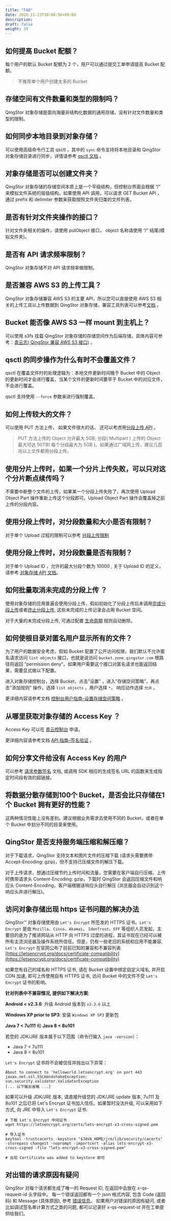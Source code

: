 ```yaml
---
title: "FAQ"
date: 2020-11-23T10:08:56+09:00
description:
draft: false
weight: 39
---
```



## 如何提高 Bucket 配额？

每个用户的默认 Bucket 配额为 2 个，用户可以通过提交工单申请提高 Bucket 配额。

> 不推荐单个用户创建太多的 Bucket

## 存储空间有文件数量和类型的限制吗？

QingStor 对象存储是面向海量非结构化数据的通用存储，没有针对文件数量和类型的限制。

## 如何同步本地目录到对象存储？

可以使用高级命令行工具 qsctl ，其中的 `sync` 命令支持将本地目录和 QingStor 对象存储目录进行同步，详情请参考 [qsctl 文档](/storage/object-storage/manual/developer-tools/qsctl/) 。

## 对象存储是否可以创建文件夹？

QingStor 对象存储的存储空间本质上是一个平级结构，但控制台界面会根据 “/” 来模拟文件系统的层级结构。如果使用 API 调用，可以请求 GET Bucket API ，通过 prefix 和 delimiter 参数来获取按照文件夹归类的文件列表。

## 是否有针对文件夹操作的接口？

针对文件夹相关的操作，请使用 putObject 接口， object 名称请使用 “/” 结尾(模拟文件夹)。

## 是否有 API 请求频率限制？

QingStor 对象存储不对 API 请求频率做限制。

## 是否兼容 AWS S3 的上传工具？

QingStor 对象存储兼容 AWS S3 的主要 API，所以您可以直接使用 AWS S3 相关的上传工具以上传数据到 QingStor 对象存储，兼容工具列表可以参考[文档](/storage/object-storage/s3) 。

## Bucket 能否像 AWS S3 一样 mount 到主机上？

可以使用 s3fs 挂载 QingStor 对象存储的存储空间作为后端存储，具体内容可参考：[青云志( QingStor 兼容 AWS S3 接口)](https://log.qingcloud.com/?p=1676) 。

## qsctl 的同步操作为什么有时不会覆盖文件？

qsctl 在覆盖文件时的处理逻辑为：本地文件更新时间晚于 Bucket 中的 Object 的更新时间才会进行覆盖，当某个文件的更新时间要早于 Bucket 中的对应文件，不会进行覆盖。

qsctl 支持使用 `--force` 参数来进行强制覆盖。

## 如何上传较大的文件？

可以使用 PUT 方法上传， 如果文件很大的话， 还可以考虑用[分段上传 API](/storage/object-storage/api/object/multipart) 。

> PUT 方法上传的 Object 允许最大 5GB; 分段( Multipart ) 上传的 Object 最大可达 50TB( 每个分段最大为 5GB )。如果通过广域网上传，建议几百兆以上文件都用分段上传。

## 使用分片上传时，如果一个分片上传失败，可以只对这个分片断点续传吗？

不需要中断整个文件的上传，如果某一个分段上传失败了，再次使用 Upload Object Part 操作重新上传这个分段即可。Upload Object Part 操作会覆盖掉之前上传的分段内容。

## 使用分段上传时，对分段数量和大小是否有限制？

对于单个 Upload 过程的限制可以参考 [分段上传限制](/storage/object-storage/api/object/multipart)

## 使用分段上传时，对分段数量是否有限制？

对于单个 Upload ID ，允许的最大分段个数为 10000 , 关于 Upload ID 的定义，请参考 [对象存储 API 文档](/storage/object-storage/api/object/multipart)。

## 如何批量取消未完成的分段上传 ？

使用对象存储的应用普遍会使用分段上传，假如初始化了分段上传后未调用[完成分段上传](/storage/object-storage/api/object/multipart/complete_multipart_upload)或者[终止分段上传](/storage/object-storage/api/object/multipart/abort_multipart_upload), 这些未完成的上传记录会占用 Bucket 空间。

对于大量的未完成分段上传, 可通过配置 [生命周期](/storage/object-storage/manual/lifecycle) 规则自动删除。

## 如何使根目录对匿名用户显示所有的文件？

为了用户的数据安全考虑，假如 Bucket 配置了公开访问权限，我们默认不允许匿名请求访问 `list objects` 接口，也就是说访问 `bucket.zone.qingstor.com` 根路径将返回 "permission deny"。如果用户需要这个接口对匿名请求也能返回结果，需要显式做以下配置。

进入对象存储控制台，选择 Bucket，点击”设置” ，进入”存储空间策略”，再点击”添加规则” 操作，选择 `list objects` ，用户选择 `*`， 响应动作选择 `允许` 。

更详细内容请参考文档 [控制台用户指南–设置存储空间策略](/storage/object-storage/manual/access_control) 。

## 从哪里获取对象存储的 Access Key ？

Access Key 可以在 [青云控制台](https://console.qingcloud.com/access_keys/) 申请。

更详细内容请参考文档 [API 指南–签名验证](/storage/object-storage/api/common/signature) 。

## 如何分享文件给没有 Access Key 的用户

可以参考 [请求参数签名](/storage/object-storage/api/common/signature) 文档, 或调用 SDK 相应的生成签名 URL 的函数来生成指定时间段有效的超链接。

## 将数据分散存储到100个 Bucket，是否会比只存储在1个 Bucket 拥有更好的性能？

这两种情况性能上没有差别。建议根据业务需求去使用不同的 Bucket，或者在单个 Bucket 中划分不同的目录来使用。

## QingStor 是否支持服务端压缩和解压缩？

对于下载请求，QingStor 支持文本和图片文件的压缩下载 (请求头需要携带 Accept-Encoding: gzip)，但不支持已压缩文件的解压下载。

对于上传请求，想通过压缩节约上传时间和流量，您需要在客户端自行压缩，上传时携带请求头 Content-Encoding: gzip，下载时 QingStor 会返回压缩文件和响应头 Content-Encoding，客户端根据该响应头自行解压 (浏览器会自动识别这个响应头并进行解压)。

## 访问对象存储出现 https 证书问题的解决办法

QingStor™ 对象存储使用由 `Let's Encrypt` 所签发的 HTTPS 证书。`Let's Encrypt` 是由 `Mozilla`、`Cisco`、`Akamai`、
`IdenTrust`、`EFF` 等组织人员发起，主要目的是为了推进网站从 HTTP 向 HTTPS 过度的进程，其证书现在已经可以被所有主流浏览器及操作系统所信任。但是，仍有一些老旧的系统和应用不能兼容, `Let's Encrypt` 在官网公布了目前已知的兼容和不兼容列表 [https://letsencrypt.org/docs/certificate-compatibility](https://letsencrypt.org/docs/certificate-compatibility)

如果您有自己的域名和 HTTPS 证书, 请在 Bucket 设置中绑定自定义域名, 并开启 CDN 加速, 即可上传使用自有 HTTPS 证书, 访问 Bucket 中的文件不受 `Let's Encrypt` 证书的影响。

**针对列表中不兼容情况, 提供如下解决方案**:

**Android < v2.3.6**: 升级 Android 版本到 `v2.3.6` 以上

**Windows XP prior to SP3**: 安装 `Windows XP SP3` 更新包

**Java 7 < 7u111** 和 **Java 8 < 8u101**

若您的 JDK/JRE 版本属于以下范围（命令行输入 `java -version`）：

-  Java 7 < 7u111
-  Java 8 < 8u101

`Let's Encrypt` 证书将不会被信任并抛出以下异常：

```
About to connect to 'helloworld.letsencrypt.org' on port 443
javax.net.ssl.SSLHandshakeException: sun.security.validator.ValidatorException
[... 以下输出省略 ...]
```

如果可以升级 JDK/JRE 版本, 请直接升级您的 JDK/JRE update 版本, 7u111 及 8u101 之后已将 Let's Encrypt 证书加入信任。如果暂时没法升级, 可以采用如下方式, 向 JRE 中导入 `Let's Encrypt` 证书:

```
# 下载 Let's Encrypt 中间证书
wget https://letsencrypt.org/certs/lets-encrypt-x3-cross-signed.pem

# 导入证书
keytool -trustcacerts -keystore "$JAVA_HOME/jre/lib/security/cacerts" -storepass changeit -noprompt -importcert -alias lets-encrypt-x3-cross-signed -file "lets-encrypt-x3-cross-signed.pem"

# 出现 Certificate was added to keystore 即可
```

## 对出错的请求原因有疑问

QingStor 对每个请求都生成了唯一的 Request ID, 在返回中会放在 x-qs-request-id 头字段中。
每一个错误返回都有一个 json 格式内容, 包含 Code (返回码) 和 Message (具体原因), 参考 [错误信息](/storage/object-storage/api/common/error_code)。
如果用户对错误的原因有疑问, 或者比如调试签名串计算方式之类的问题, 都可以记录好 x-qs-request-id 并在工单提供给我们。

